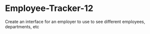 # Employee-Tracker-12
Create an interface for an employer to use to see different employees, departments, etc
